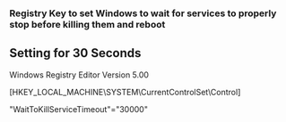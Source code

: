 ### Registry Key to set Windows to wait for services to properly stop before killing them and reboot
## Setting for 30 Seconds

Windows Registry Editor Version 5.00
 
[HKEY_LOCAL_MACHINE\SYSTEM\CurrentControlSet\Control]

"WaitToKillServiceTimeout"="30000"

